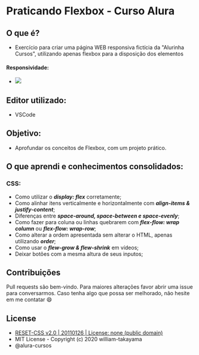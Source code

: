 # Praticando Flexbox - Curso Alura

## O que é? 
  - Exercício para criar uma página WEB responsiva fictícia da "Alurinha Cursos", utilizando apenas flexbox para a disposição dos elementos
  
  #### Responsividade:
  - <img src="https://media.giphy.com/media/RiVjnbRd2ROeINN5Dv/giphy.gif">  

## Editor utilizado: 
  - VSCode

## Objetivo:
  - Aprofundar os conceitos de Flexbox, com um projeto prático.
  
## O que aprendi e conhecimentos consolidados: 
  
### CSS:
  - Como utilizar o __*display: flex*__ corretamente;
  - Como alinhar itens verticalmente e horizontalmente com __*align-items & justify-content*__;
  - Diferenças entre __*space-around, space-between e space-evenly*__;
  - Como fazer para coluna ou linhas quebrarem com __*flex-flow: wrap column*__ ou __*flex-flow: wrap-row*__;
  - Como alterar a ordem apresentada sem alterar o HTML, apenas utilizando __*order*__;
  - Como usar o __*flew-grow & flew-shrink*__ em vídeos;
  - Deixar botões com a mesma altura de seus inputos;
  
## Contribuições
Pull requests são bem-vindo. Para maiores alterações favor abrir uma issue para conversarmos.
Caso tenha algo que possa ser melhorado, não hesite em me contatar :smile:

## License
- [RESET-CSS v2.0 | 20110126 | License: none (public domain)](http://meyerweb.com/eric/tools/css/reset/)
- MIT License - Copyright (c) 2020 william-takayama
- @alura-cursos
